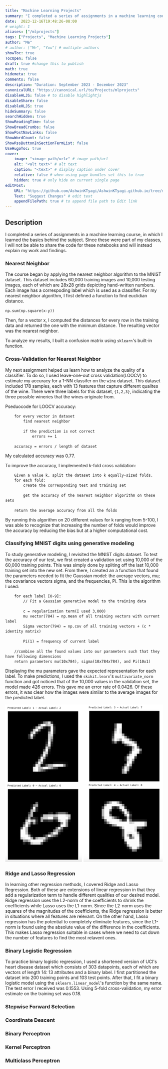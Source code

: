 ```yaml
---
title: "Machine Learning Projects"
summary: "I completed a series of assignments in a machine learning course, demonstrating proficiency in implementing and analyzing supervised learning algorithms and cross-validation techniques."
date:  2023-12-16T19:48:26-08:00
# weight: 1
aliases: ["/mlprojects"]
tags: ["Projects", "Machine Learning Projects"]
author: "Me"
# author: ["Me", "You"] # multiple authors
showToc: true
TocOpen: false
draft: true #change this to publish
math: true
hidemeta: true
comments: false
description: "Duration: September 2023 - December 2023" 
canonicalURL: "https://canonical.url/to/Projects/mlprojects"
disableHLJS: false # to disable highlightjs
disableShare: false
disableHLJS: true
hideSummary: false
searchHidden: true
ShowReadingTime: false
ShowBreadCrumbs: false
ShowPostNavLinks: false
ShowWordCount: false
ShowRssButtonInSectionTermList: false
UseHugoToc: true
cover:
    image: "<image path/url>" # image path/url
    alt: "<alt text>" # alt text
    caption: "<text>" # display caption under cover
    relative: false # when using page bundles set this to true
    hidden: true # only hide on current single page
editPost:
    URL: "https://github.com/AshwinKTyagi/AshwinKTyagi.github.io/tree/main/content"
    Text: "Suggest Changes" # edit text
    appendFilePath: true # to append file path to Edit link
---
```


## Description

I completed a series of assignments in a machine learning course, in which I learned the basics behind the subject. Since these were part of my classes, I will not be able to share the code for these notebooks and will instead explain my work and findings.

### Nearest Neighbor

The course began by applying the nearest neighbor algorithm to the MNIST dataset. This dataset includes 60,000 training images and 10,000 testing images, each of which are 28x28 grids depicting hand-written numbers. Each image has a correspoding label which is used as a classifier. For my nearest neighbor algorithm, I first defined a function to find euclidian distance.

```
np.sum(np.square(x-y))
```

Then, for a vector x, I computed the distances for every row in the training data and returned the one with the minimum distance. The resulting vector was the nearest neighbor.

To analyze my results, I built a confusion matrix using `sklearn`'s built-in function.

### Cross-Validation for Nearest Neighbor

My next assignment helped us learn how to analyze the quality of a classifier. To do so, I used leave-one-out cross validation(LOOCV) to estimate my accuracy for a 1-NN classifer on the `wine` dataset. This dataset included 178 samples, each with 13 features that capture different qualites of the wine. There were three labels for this dataset, `{1,2,3}`, indicating the three possible wineries that the wines originate from.

Pseduocode for LOOCV accuracy:
```
    for every vector in dataset
        find nearest neighbor

        if the prediction is not correct
            errors += 1

    accuracy = errors / length of dataset         
```

My calculated accuracy was 0.77.

To improve the accuracy, I implemented k-fold cross validation:

```
    Given a value k, split the dataset into k equally-sized folds.
    for each fold:
        create the corresponding test and training set
        
        get the accuracy of the nearest neighbor algorithm on these sets

    return the average accuracy from all the folds 
```

By running this algorithm on 20 different values for k ranging from 5-100, I was able to recognize that increasing the number of folds would improve the accuracy by reducing the bias but at a higher computational cost. 

### Classifying MNIST digits using generative modeling

To study generative modeling, I revisited the MNIST digits dataset. To test the accuracy of our test, we first created a validation set using 10,000 of the 60,000 training points. This was simply done by spliting off the last 10,000 training set into the new set. From there, I created an a function that found the parameters needed to fit the Gaussian model: the average vectors, mu; the covariance vectors sigma, and the frequencies, Pi. This is the algorithm I used:
    

```
    for each label [0-9]:
        // Fit a Gaussian generative model to the training data

        c = regularization term(I used 3,000)
        mu vector(784) = np.mean of all training vectors with current label
        Sigma vector(794) = np.cov of all training vectors + (c * identity matrix)

        Pi(1) = frequency of current label
    
    //combine all the found values into our parameters such that they have following dimensions
    return parameters mu(10x784), sigma(10x784x784), and Pi(10x1)
```

Displaying the mu parameters gave the expected representation for each label. To make predictions, I used the `skikit.learn`'s `multivariate_norm` function and got noticed that of the 10,000 values in the validation set, the model made 426 errors. This gave me an error rate of 0.0426. Of these errors, it was clear how the images were similar to the average images for the predicted label.

![gaussian_wrong_predictions](images/gaussian_wrong_predictions.png)

### Ridge and Lasso Regression

In learning other regression methods, I covered Ridge and Lasso Regression. Both of these are extensions of linear regression in that they add a regularization term to handle different qualities of our desired model. Ridge regression uses the L2-norm of the coefficients to shrink the coefficients while Lasso uses the L1-norm. Since the L2-norm uses the squares of the magnitudes of the coefficients, the Ridge regression is better in situations where all features are relevant. On the other hand, Lasso regression has the potential to completely eliminate features, since the L1-norm is found using the absolute value of the difference in the coefficients. This makes Lasso regression suitable in cases where we need to cut down the number of features to find the most relavent ones. 

### Binary Logistic Regression

To practice binary logistic regression, I used a shortened version of UCI's heart disease dataset which consists of 303 datapoints, each of which are vectors of length 14: 13 attributes and a binary label. I first partitioned the dataset into 200 training points and 103 test points. After that, I fit a binary logistic model using the `sklearn.linear_model`'s function by the same name. The test error I received was 0.1553. Using 5-fold cross-validation, my error estimate on the training set was 0.18. 

### Stepwise Forward Selection



### Coordinate Descent

### Binary Perceptron

### Kernel Perceptron

### Multiclass Perceptron

